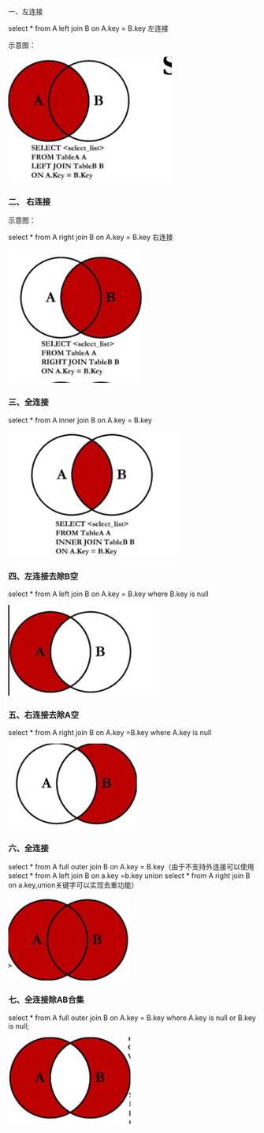 一、左连接

select * from A left join B on A.key = B.key 左连接

示意图：

![](https://github.com/heartccace/mysql/blob/master/images/左连接.jpg)

### 二、 右连接 

示意图：

select * from A right join B on A.key = B.key 右连接

![](https://github.com/heartccace/mysql/blob/master/images/右连接.jpg)

### 三、全连接

select * from A inner join B on A.key = B.key

![](https://github.com/heartccace/mysql/blob/master/images/内连接.jpg)

### 四、左连接去除B空

select * from A left join B on A.key = B.key where B.key is null

![](https://github.com/heartccace/mysql/blob/master/images/左连接去除B空.jpg)

### 五、右连接去除A空

select * from A right join B on A.key =B.key where A.key is null

![](https://github.com/heartccace/mysql/blob/master/images/右连接去除A空.jpg)

### 六、全连接

select * from A full outer join B on A.key = B.key（由于不支持外连接可以使用 select * from A left join B on a.key =b.key union select * from A right join B on a.key,union关键字可以实现去重功能）

![](https://github.com/heartccace/mysql/blob/master/images/全连接.jpg)

### 七、全连接除AB合集

select * from A full outer join B on A.key = B.key where A.key is null  or B.key is null;

![](https://github.com/heartccace/mysql/blob/master/images/全连接去除AB合.jpg)